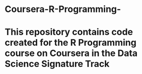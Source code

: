 # Coursera-R-Programming-
# This repository contains code created for the R Programming course on Coursera in the Data Science Signature Track
